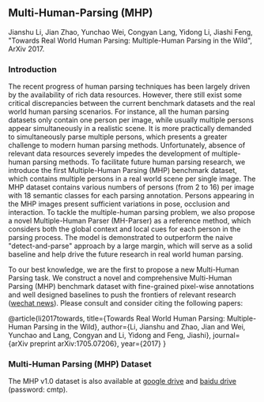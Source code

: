 ## Multi-Human-Parsing (MHP)
Jianshu Li, Jian Zhao, Yunchao Wei, Congyan Lang, Yidong Li, Jiashi Feng, "Towards Real World Human Parsing: Multiple-Human Parsing in the Wild", ArXiv 2017.


### Introduction
The recent progress of human parsing techniques has been largely driven by the availability of rich data resources. However, there still exist some critical discrepancies between the current benchmark datasets and the real world human parsing scenarios. For instance, all the human parsing datasets only contain one person per image, while usually multiple persons appear simultaneously in a realistic scene. It is more practically demanded to simultaneously parse multiple persons, which presents a greater challenge to modern human parsing methods. Unfortunately, absence of relevant data resources severely impedes the development of multiple-human parsing methods. To facilitate future human parsing research, we introduce the first Multiple-Human Parsing (MHP) benchmark dataset, which contains multiple persons in a real world scene per single image. The MHP dataset contains various numbers of persons (from 2 to 16) per image with 18 semantic classes for each parsing annotation. Persons appearing in the MHP images present sufficient variations in pose, occlusion and interaction. To tackle the multiple-human parsing problem, we also propose a novel Multiple-Human Parser (MH-Parser) as a reference method, which considers both the global context and local cues for each person in the parsing process. The model is demonstrated to outperform the naive "detect-and-parse" approach by a large margin, which will serve as a solid baseline and help drive the future research in real world human parsing.


To our best knowledge, we are the first to propose a new Multi-Human Parsing task. We construct a novel and comprehensive Multi-Human Parsing (MHP) benchmark dataset with fine-grained pixel-wise annotations and well designed baselines to push the frontiers of relevant research ([wechat news](https://mp.weixin.qq.com/s/tfiPHvkhPW4HDEUzBMseGQ)). Please consult and consider citing the following papers:


   @article{li2017towards,
   title={Towards Real World Human Parsing: Multiple-Human Parsing in the Wild},
   author={Li, Jianshu and Zhao, Jian and Wei, Yunchao and Lang, Congyan and Li, Yidong and Feng, Jiashi},
   journal={arXiv preprint arXiv:1705.07206},
   year={2017}
   }
  
  
  ### Multi-Human Parsing (MHP) Dataset
  The MHP v1.0 dataset is also available at [google drive](https://drive.google.com/file/d/1hTS8QJBuGdcppFAr_bvW2tsD9hW_ptr5/view?usp=sharing) and [baidu drive](https://pan.baidu.com/s/1mjTtWqW) (password: cmtp).
